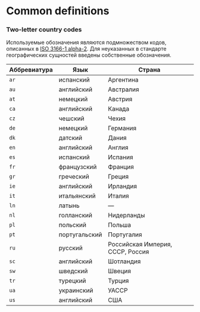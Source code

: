 # Common definitions

### Two-letter country codes

Используемые обозначения являются подмножеством кодов, описанных в [ISO 3166-1 alpha-2](https://en.wikipedia.org/wiki/ISO_3166-1_alpha-2). Для неуказанных в стандарте географических сущностей введены собственные обозначения.

| Аббревиатура | Язык | Страна |
| ------------ | ---- | ------ |
| `ar` | испанский | Аргентина |
| `au` | английский | Австралия |
| `at` | немецкий | Австрия |
| `ca` | английский | Канада |
| `cz` | чешский | Чехия |
| `de` | немецкий | Германия |
| `dk` | датский | Дания |
| `en` | английский | Англия |
| `es` | испанский | Испания |
| `fr` | французский | Франция |
| `gr` | греческий | Греция |
| `ie` | английский | Ирландия |
| `it` | итальянский | Италия |
| `ln` | латынь | — |
| `nl` | голланский | Нидерланды |
| `pl` | польский | Польша |
| `pt` | португальский | Португалия |
| `ru` | русский | Российская Империя, СССР, Россия |
| `sc` | английский | Шотландия |
| `sw` | шведский | Швеция |
| `tr` | турецкий | Турция |
| `ua` | украинский | УАССР |
| `us` | английский | США |
